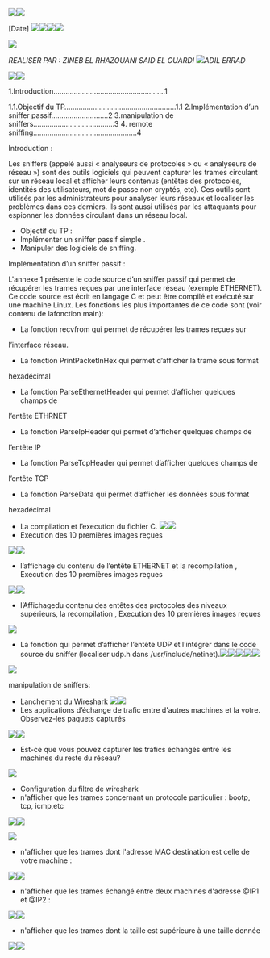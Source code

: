 ![](Aspose.Words.bce648ce-6129-47ee-bed7-e2d02a2a22c0.001.png)![](Aspose.Words.bce648ce-6129-47ee-bed7-e2d02a2a22c0.002.png)

[Date]  ![](Aspose.Words.bce648ce-6129-47ee-bed7-e2d02a2a22c0.003.png)![](Aspose.Words.bce648ce-6129-47ee-bed7-e2d02a2a22c0.004.png)![](Aspose.Words.bce648ce-6129-47ee-bed7-e2d02a2a22c0.005.png)![](Aspose.Words.bce648ce-6129-47ee-bed7-e2d02a2a22c0.006.png)

![](Aspose.Words.bce648ce-6129-47ee-bed7-e2d02a2a22c0.007.jpeg)

*REALISER PAR : ZINEB EL RHAZOUANI SAID EL OUARDI  ![](Aspose.Words.bce648ce-6129-47ee-bed7-e2d02a2a22c0.008.png)ADIL ERRAD*  

![](Aspose.Words.bce648ce-6129-47ee-bed7-e2d02a2a22c0.009.png)![](Aspose.Words.bce648ce-6129-47ee-bed7-e2d02a2a22c0.010.png)

1.Introduction……………………………………………….1 

1.1.Objectif du TP…………………………………………...….1.1 2.Implémentation d’un sniffer passif……………………....2 3.manipulation de sniffers………………………………….3 4. remote sniffing……………………………………………4 

Introduction : 

Les sniffers (appelé aussi « analyseurs de protocoles » ou « analyseurs de réseau ») sont des outils logiciels qui peuvent capturer les trames circulant sur un réseau local et afficher leurs contenus (entêtes des protocoles, identités des utilisateurs, mot de passe non cryptés, etc). Ces outils sont utilisés par les administrateurs pour analyser leurs réseaux et localiser les problèmes dans ces derniers. Ils sont aussi utilisés par les attaquants pour espionner les données circulant dans un réseau local. 

- Objectif du TP :
- Implémenter un sniffer passif simple .
- Manipuler des logiciels de sniffing.

Implémentation d’un sniffer passif : 

L'annexe 1 présente le code source d’un sniffer passif qui permet de récupérer les trames reçues par une interface réseau (exemple ETHERNET). Ce code source est écrit en langage C et peut être compilé et exécuté sur une machine Linux. Les fonctions les plus importantes de ce code sont (voir contenu de lafonction main):

- La fonction recvfrom qui permet de récupérer les trames reçues sur 

l’interface réseau. 

- La fonction PrintPacketInHex qui permet d’afficher la trame sous format 

hexadécimal 

- La fonction ParseEthernetHeader qui permet d’afficher quelques champs de 

l’entête ETHRNET 

- La fonction ParseIpHeader qui permet d’afficher quelques champs de 

l’entête IP 

- La fonction ParseTcpHeader qui permet d’afficher quelques champs de 

l’entête TCP 

- La fonction ParseData qui permet d’afficher les données sous format 

hexadécimal 

- La compilation et l’execution du fichier C. ![](Aspose.Words.bce648ce-6129-47ee-bed7-e2d02a2a22c0.012.png)![](Aspose.Words.bce648ce-6129-47ee-bed7-e2d02a2a22c0.013.png)
- Execution des 10 premières images reçues

![](Aspose.Words.bce648ce-6129-47ee-bed7-e2d02a2a22c0.014.png)![](Aspose.Words.bce648ce-6129-47ee-bed7-e2d02a2a22c0.015.jpeg)

- l’affichage du contenu de l’entête ETHERNET et la recompilation , Execution des 10 premières images reçues

![](Aspose.Words.bce648ce-6129-47ee-bed7-e2d02a2a22c0.016.png)![](Aspose.Words.bce648ce-6129-47ee-bed7-e2d02a2a22c0.017.jpeg)

- l’Affichagedu  contenu des entêtes des protocoles des niveaux supérieurs, la recompilation , Execution des 10 premières images reçues 

![](Aspose.Words.bce648ce-6129-47ee-bed7-e2d02a2a22c0.018.jpeg)

- La fonction qui permet d’afficher l’entête UDP et l’intégrer dans le code source du sniffer (localiser udp.h dans /usr/include/netinet).![](Aspose.Words.bce648ce-6129-47ee-bed7-e2d02a2a22c0.019.png)![](Aspose.Words.bce648ce-6129-47ee-bed7-e2d02a2a22c0.020.jpeg)![](Aspose.Words.bce648ce-6129-47ee-bed7-e2d02a2a22c0.021.png)![](Aspose.Words.bce648ce-6129-47ee-bed7-e2d02a2a22c0.022.jpeg)![](Aspose.Words.bce648ce-6129-47ee-bed7-e2d02a2a22c0.023.png)

![](Aspose.Words.bce648ce-6129-47ee-bed7-e2d02a2a22c0.024.jpeg)

manipulation de sniffers: 

- Lanchement du Wireshark ![](Aspose.Words.bce648ce-6129-47ee-bed7-e2d02a2a22c0.025.png)![](Aspose.Words.bce648ce-6129-47ee-bed7-e2d02a2a22c0.026.jpeg)
- Les applications d’échange de trafic entre d'autres machines et la votre. Observez-les paquets capturés 

![](Aspose.Words.bce648ce-6129-47ee-bed7-e2d02a2a22c0.027.jpeg)![](Aspose.Words.bce648ce-6129-47ee-bed7-e2d02a2a22c0.028.png)

- Est-ce que vous pouvez capturer les trafics échangés entre les machines du reste du réseau?

![](Aspose.Words.bce648ce-6129-47ee-bed7-e2d02a2a22c0.029.jpeg)

- Configuration du  filtre de wireshark  
- n'afficher que les trames concernant un protocole particulier : bootp, tcp, icmp,etc 

![](Aspose.Words.bce648ce-6129-47ee-bed7-e2d02a2a22c0.030.png)![](Aspose.Words.bce648ce-6129-47ee-bed7-e2d02a2a22c0.031.jpeg)

![](Aspose.Words.bce648ce-6129-47ee-bed7-e2d02a2a22c0.032.jpeg)

- n'afficher que les trames dont l'adresse MAC destination est celle de votre machine : 

![](Aspose.Words.bce648ce-6129-47ee-bed7-e2d02a2a22c0.033.png)![](Aspose.Words.bce648ce-6129-47ee-bed7-e2d02a2a22c0.034.jpeg)

- n'afficher que les trames échangé entre deux machines d'adresse @IP1 et @IP2 : 

![](Aspose.Words.bce648ce-6129-47ee-bed7-e2d02a2a22c0.035.png)![](Aspose.Words.bce648ce-6129-47ee-bed7-e2d02a2a22c0.036.jpeg)

- n'afficher que les trames dont la taille est supérieure à une taille donnée 

![](Aspose.Words.bce648ce-6129-47ee-bed7-e2d02a2a22c0.037.jpeg)![](Aspose.Words.bce648ce-6129-47ee-bed7-e2d02a2a22c0.038.png)

